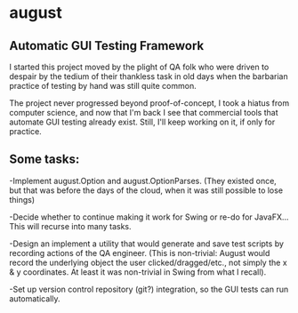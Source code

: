 # august 

Automatic GUI Testing Framework
-------------------------------

I started this project moved by the plight of QA folk who were driven to despair by the tedium of their thankless task in old days when the barbarian practice of testing by hand was still quite common. 

The project never progressed beyond proof-of-concept, I took a hiatus from computer science, and now that I'm back I see that commercial tools that automate GUI testing already exist. Still, I'll keep working on it, if only for practice.

Some tasks:
-----------

-Implement august.Option and august.OptionParses. (They existed once, but that was before the days of the cloud, when it was still possible to lose things)

-Decide whether to continue making it work for Swing or re-do for JavaFX... This will recurse into many tasks.

-Design an implement a utility that would generate and save test scripts by recording actions of the QA engineer. (This is non-trivial: August would record the underlying object the user clicked/dragged/etc., not simply the x & y coordinates. At least it was non-trivial in Swing from what I recall).

-Set up version control repository (git?) integration, so the GUI tests can run automatically.

